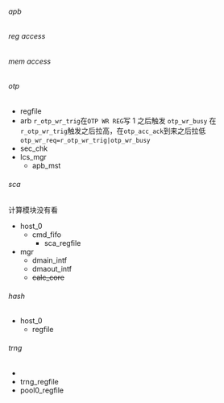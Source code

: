 ###### apb

###### reg access

###### mem access

###### otp

- regfile
- arb
  `r_otp_wr_trig`在`OTP WR REG`写 1 之后触发
  `otp_wr_busy` 在`r_otp_wr_trig`触发之后拉高，在`otp_acc_ack`到来之后拉低
  `otp_wr_req=r_otp_wr_trig|otp_wr_busy`
- sec_chk
- lcs_mgr
  - apb_mst

###### sca

计算模块没有看

- host_0
  - cmd_fifo
    - sca_regfile
- mgr
  - dmain_intf
  - dmaout_intf
  - ~~calc_core~~
###### hash
- host_0
	- regfile


###### trng
- 
- trng_regfile
- pool0_regfile